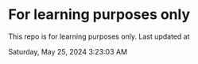 # For learning purposes only
This repo is for learning purposes only.
Last updated at

Saturday, May 25, 2024 3:23:03 AM

